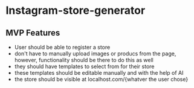 # Instagram-store-generator 

## MVP Features 

- User should be able to register a store 
- don't have to manually upload images or producs from the page, however, functionality should be there to do this as well 
- they should have templates to select from for their store
- these templates should be editable manually and with the help of AI
- the store should be visible at localhost.com/{whatver the user chose}